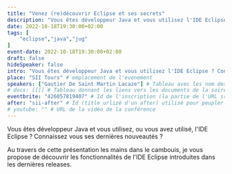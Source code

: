 ```yaml
---
title: "Venez (re)découvrir Eclipse et ses secrets"
description: "Vous êtes développeur Java et vous utilisez l'IDE Eclipse ? Connaissez vous ses dernières nouveautés ?"
date: 2022-10-18T19:30:00+02:00
tags: [
    "eclipse","java","jug"
]
event-date: 2022-10-18T19:30:00+02:00
draft: false
hideSpeaker: false
intro: "Vous êtes développeur Java et vous utilisez l'IDE Eclipse ? Connaissez vous ses dernières nouveautés ?"
place: "SII Tours" # emplacement de l'evenement
speakers: ["Gautier De Saint Martin Lacaze"] # Tableau avec les nom des speakers entre " et séparé par des , et doit être identique au titre du speaker enregistré !
# docs: [[]] # Tableau donnant les liens vers les documents de la soirée hors affiche - exemple : [["L'inauguration","http://toursjug.cloud.xwiki.com/xwiki/bin/download/Meetings/20080409/InaugurationToursJUG.pdf"], ["Unitils et Selenium","Unitils-Selenium.pdf"]]
eventbrite: "426057819407" # Id de l'inscription (la partie de l'URL sr trouvant après https://www.eventbrite.fr/e/ )
after: "sii-after" # Id (title urlizé d'un after) utilisé pour peupler la section after d'un evvent (exemple : apside-after-01)
# youtube: "" # URL de la vidéo de la conférence
---
```

Vous êtes développeur Java et vous utilisez, ou vous avez utilisé, l'IDE Eclipse ? Connaissez vous ses dernières nouveautés ?

Au travers de cette présentation les mains dans le cambouis, je vous propose de découvrir les fonctionnalités de l'IDE Eclipse introduites dans les dernières releases.
